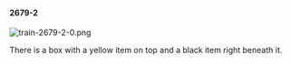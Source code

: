 #### 2679-2
![train-2679-2-0.png](https://github.com/lil-lab/nlvr/raw/master/nlvr/train/images/28/train-2679-2-0.png "train-2679-2-0.png")

There is a box with a yellow item on top and a black item right beneath it.